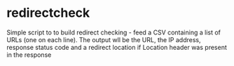 # redirectcheck

Simple script to to build redirect checking - feed a CSV containing a list of URLs (one on each line). The output wll be the URL, the IP address, response status code and a redirect location if Location header was present in the response
